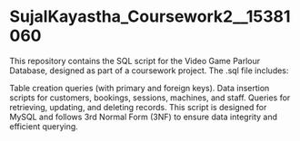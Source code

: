 # SujalKayastha_Coursework2__15381060
This repository contains the SQL script for the Video Game Parlour Database, designed as part of a coursework project. The .sql file includes:

Table creation queries (with primary and foreign keys).
Data insertion scripts for customers, bookings, sessions, machines, and staff.
Queries for retrieving, updating, and deleting records.
This script is designed for MySQL and follows 3rd Normal Form (3NF) to ensure data integrity and efficient querying.

